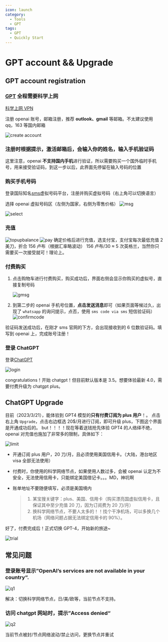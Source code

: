 ```yaml
---
icon: launch
category:
  - Tools
  - GPT
tags:
  - GPT
  - Quickly Start
---
```


# GPT account && Upgrade

## GPT account registration

### [GPT](https://beta.openai.com/signup) **全程需要科学上网**

[科学上网 VPN](https://xn--5hqx9equq.com/#/register?code=3HW5vzT2)

注册 openai 账号，邮箱注册，推荐 **outlook、gmail** 等邮箱。不太建议使用 qq，163 等国内邮箱

![create account](./assets/createAcc.png)

### 注册时根据提示，激活邮箱后，会输入你的姓名，输入手机验证码

这里注意，openai **不支持国内手机**进行验证，所以需要购买一个国外临时手机号，用来接受验证码，到这一步以后，此界面先停留在输入号码的位置

### 购买手机号码

登录国际知名[sms](https://sms-activate.org)虚拟号码平台，注册并购买虚拟号码（右上角可以切换语言）

选择 openai 虚拟号码区（左侧为国家，右侧为零售价格）
![msg](./assets/openai.png)

![select](./assets/selectCountry.png)

### 充值

![topupbalance](./assets/topupbalance.png)
![pay](./assets/pay.png)
确定价格后进行充值，选支付宝，支付宝每次最低充值 2 美刀，折合 156 卢布（根据汇率略波动） 156 卢布/30 ≈ 5 次英格兰，当然你只需要买一次接受就可！理论上。

### 付费购买

1. 点击购物车进行付费购买，购买成功后，界面右侧会显示你购买的虚拟号，直接复制号码

   ![gmsg](./assets/gmsg.png)

2. 到第二步的 openai 手机号位置，**点击发送消息**即可（如果页面等候过久，出现了 `whatsapp` 的询问提示，点否，使用 `sms code via sms` 短信验证码）
   ![confirmcode](./assets/confirmcode.png)

验证码发送成功后，在刚才 sms 官网的下方，会出现接收到的 6 位数验证码。填写到 openai 上，完成账号注册！

### 登录 ChatGPT

登录[ChatGPT](https://chat.openai.com/chat)

![login](./assets/login.png)

congratulations！开始 chatgpt！但目前默认版本是 3.5。想要体验最新 4.0，需要付费升级为 chatgpt plus。

## ChatGPT Upgrade

目前（2023/3/21），能体验到 GPT4 模型的**只有付费订阅为 plus 用户**！。
点击右上角 `Upgrade`，点击右边框选 20$/月进行订阅，即可升级 plus，下图这个界面是开通成功后的。
but！！！！现在等着送钱抢先体验 GPT4 的人络绎不绝，openai 对充值也施加了非常多的限制，具体如下：

![limit](./assets/limit.png)

- 开通订阅 plus 用户，20 刀/月，且必须使用美国信用卡。（大陆，港台地区 visa 全部无法使用）

- 付费时，你使用的科学网络节点，如果使用人数过多，会被 openai 认定为不安全，无法使用信用卡，只能绑定美国借记卡。。。MD，神坑啊

- 账单地址不要随便填写，必须是美国境内

  > 1. 某宝搜关键字：plus、美国、信用卡（购买漂亮国虚拟信用卡，且保证其中至少充值 20 刀，因为订阅费为 20 刀/月）
  > 2. 换科学网络节点，不要人太多的！！找个干净机场，可以多换几个机场（网络问题占据无法绑定信用卡的 90%）。

好了，付费完成后！正式切换 GPT-4，开始新的旅途~

![trial](./assets/GTP.png)

## 常见问题

### 登录账号显示”OpenAI’s services are not available in your country“.

![q1](./assets/q1.png)

解决：切换科学网络节点，日/美/欧等，当前节点不支持。

### 访问 chatgpt 网站时，提示”Access denied“

![q2](./assets/q2.png)

当前节点被封/节点网络波动/禁止访问，更换节点并重试

